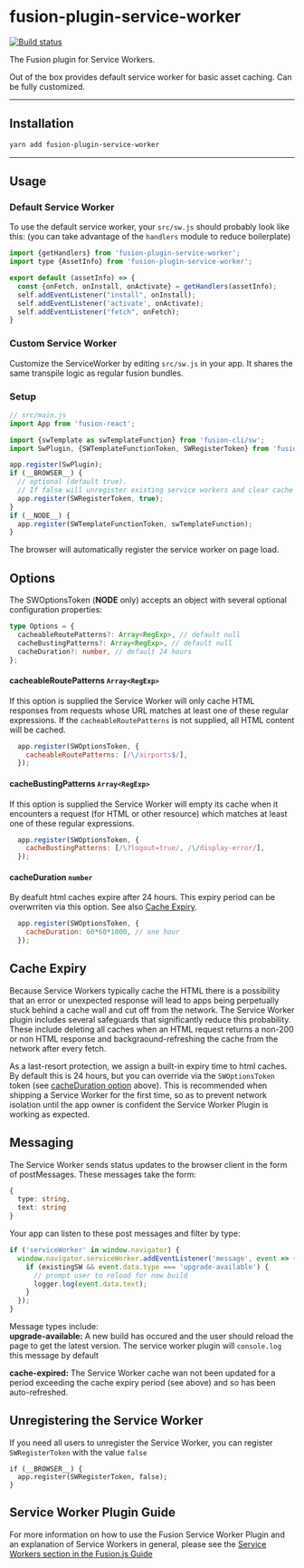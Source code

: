 # fusion-plugin-service-worker

[![Build status](https://badge.buildkite.com/7a82192275779f6a8ba81f7d4a1b0d294256838faa1dfdf080.svg?branch=master)](https://buildkite.com/uberopensource/fusionjs)

The Fusion plugin for Service Workers.

Out of the box provides default service worker for basic asset caching. Can be fully customized.

---

## Installation

```sh
yarn add fusion-plugin-service-worker
```

---

## Usage

### Default Service Worker

To use the default service worker, your `src/sw.js` should probably look like this:
(you can take advantage of the `handlers` module to reduce boilerplate)

```js
import {getHandlers} from 'fusion-plugin-service-worker';
import type {AssetInfo} from 'fusion-plugin-service-worker';

export default (assetInfo) => {
  const {onFetch, onInstall, onActivate} = getHandlers(assetInfo);
  self.addEventListener("install", onInstall);
  self.addEventListener('activate', onActivate);
  self.addEventListener("fetch", onFetch);
}
```

### Custom Service Worker

Customize the ServiceWorker by editing `src/sw.js` in your app. It shares the same transpile logic as regular fusion bundles.

### Setup

```js
// src/main.js
import App from 'fusion-react';

import {swTemplate as swTemplateFunction} from 'fusion-cli/sw';
import SwPlugin, {SWTemplateFunctionToken, SWRegisterToken} from 'fusion-plugin-service-worker';

app.register(SwPlugin);
if (__BROWSER__) {
  // optional (default true).
  // If false will unregister existing service workers and clear cache
  app.register(SWRegisterToken, true);
}
if (__NODE__) {
  app.register(SWTemplateFunctionToken, swTemplateFunction);
}
```

The browser will automatically register the service worker on page load.

## Options

The SWOptionsToken  (__NODE__ only) accepts an object with several optional configuration properties:

```ts
type Options = {
  cacheableRoutePatterns?: Array<RegExp>, // default null
  cacheBustingPatterns?: Array<RegExp>, // default null
  cacheDuration?: number, // default 24 hours
};
```

#### cacheableRoutePatterns `Array<RegExp>`
If this option is supplied the Service Worker will only cache HTML responses from requests whose URL matches at least one of these regular expressions. If the `cacheableRoutePatterns` is not supplied, all HTML content will be cached.

```js
  app.register(SWOptionsToken, {
    cacheableRoutePatterns: [/\/airports$/],
  });
```

#### cacheBustingPatterns `Array<RegExp>`
If this option is supplied the Service Worker will empty its cache when it encounters a request (for HTML or other resource) which matches at least one of these regular expressions.

```js
  app.register(SWOptionsToken, {
    cacheBustingPatterns: [/\?logout=true/, /\/display-error/],
  });
```

#### cacheDuration `number`
By deafult html caches expire after 24 hours. This expiry period can be overwrriten via this option. See also [Cache Expiry](#Cache).

```js
  app.register(SWOptionsToken, {
    cacheDuration: 60*60*1000, // one hour
  });
```

## Cache Expiry

Because Service Workers typically cache the HTML there is a possibility that an error or unexpected response will lead to apps being perpetually stuck behind a cache wall and cut off from the network. The Service Worker plugin includes several safeguards that significantly reduce this probability. These include deleting all caches when an HTML request returns a non-200 or non HTML response and backgraound-refreshing the cache from the network after every fetch.

As a last-resort protection, we assign a built-in expiry time to html caches. By default this is 24 hours, but you can override via the `SWOptionsToken` token (see [cacheDuration option](#cacheDuration) above). This is recommended when shipping a Service Worker for the first time, so as to prevent network isolation until the app owner is confident the Service Worker Plugin is working as expected.

## Messaging

The Service Worker sends status updates to the browser client in the form of postMessages.
These messages take the form:

```ts
{
  type: string,
  text: string
}
```

Your app can listen to these post messages and filter by type:

```js
if ('serviceWorker' in window.navigator) {
  window.navigator.serviceWorker.addEventListener('message', event => {
    if (existingSW && event.data.type === 'upgrade-available') {
      // prompt user to reload for new build
      logger.log(event.data.text);
    }
  });
}
```

Message types include: \
**upgrade-available:** A new build has occured and the user should reload the page to get the latest version. The service worker plugin will `console.log` this message by default

**cache-expired:** The Service Worker cache wan not been updated for a period exceeding the cache expiry period (see above) and so has been auto-refreshed.


## Unregistering the Service Worker

If you need all users to unregister the Service Worker, you can register `SWRegisterToken` with the value `false`

```
if (__BROWSER__) {
  app.register(SWRegisterToken, false);
}
```

## Service Worker Plugin Guide

For more information on how to use the Fusion Service Worker Plugin and an explanation of Service Workers in general, please see the [Service Workers section in the Fusion.js Guide](https://fusionjs.com/docs/guides/performance/service-workers)
